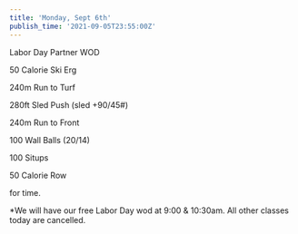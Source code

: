 ```yaml
---
title: 'Monday, Sept 6th'
publish_time: '2021-09-05T23:55:00Z'
---
```


Labor Day Partner WOD

50 Calorie Ski Erg

240m Run to Turf

280ft Sled Push (sled +90/45\#)

240m Run to Front

100 Wall Balls (20/14)

100 Situps

50 Calorie Row

for time.

\*We will have our free Labor Day wod at 9:00 & 10:30am. All other
classes today are cancelled.
